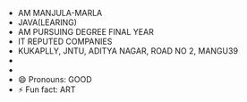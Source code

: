 - AM MANJULA-MARLA
- JAVA(LEARING)
- AM PURSUING DEGREE FINAL YEAR
- IT REPUTED COMPANIES
- KUKAPLLY, JNTU, ADITYA NAGAR, ROAD NO 2, MANGU39
- 
- 
- 😄 Pronouns: GOOD
- ⚡ Fun fact: ART

<!---
Manjula-2005/Manjula-2005 is a ✨ special ✨ repository because its `README.md` (this file) appears on your GitHub profile.
You can click the Preview link to take a look at your changes.
--->
